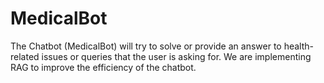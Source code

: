 # MedicalBot
The Chatbot (MedicalBot) will try to solve or provide an answer to health-related issues or queries that the user is asking for. We are implementing RAG to improve the efficiency of the chatbot.
